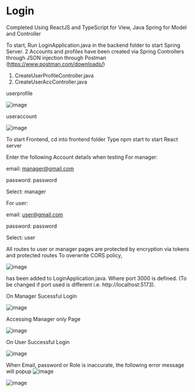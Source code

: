 # Login
Completed Using ReactJS and TypeScript for View,
Java Spring for Model and Controller

To start, Run LoginApplication.java in the backend folder to start Spring Server.
2 Accounts and profiles have been created via Spring Controllers through JSON injection through Postman (https://www.postman.com/downloads/)
1. CreateUserProfileController.java
3. CreateUserAccController.java

userprofile

![image](https://github.com/KkyKai/Login/assets/79208005/1056983f-78ad-4b45-8b2e-bfd44ee0ce80)

useraccount

![image](https://github.com/KkyKai/Login/assets/79208005/11cef97f-0e05-4424-91e4-032d73e64e5b)

To start Frontend, cd into frontend folder
Type npm start to start React server

Enter the following Account details when testing
For manager:

email: manager@gmail.com

password: password

Select: manager

For user:

email: user@gmail.com

password: password

Select: user

All routes to user or manager pages are protected by encryption via tokens and protected routes
To overwrite CORS policy,

![image](https://github.com/KkyKai/Login/assets/79208005/4f9778b3-62b8-49d3-af7c-7a81de076154)

has been added to LoginApplication.java. 
Where port 3000 is defined. (To be changed if port used is different i.e. http://localhost:5173).


On Manager Sucessful Login

![image](https://github.com/KkyKai/Login/assets/79208005/ce513310-557b-4bc5-99fc-2176105cf5ef)

Accessing Manager only Page

![image](https://github.com/KkyKai/Login/assets/79208005/130f804d-8169-41aa-bb40-e22e318d787f)

On User Successful Login

![image](https://github.com/KkyKai/Login/assets/79208005/3970d797-5d66-43ae-8447-f6fbada13b9d)

When Email, password or Role is inaccurate, the following error message will popup
![image](https://github.com/KkyKai/Login/assets/79208005/a23c2939-3352-4a4e-8a7e-51850326a112)

![image](https://github.com/KkyKai/Login/assets/79208005/5b7edd43-4464-458d-9010-0a8b5646ea8f)










